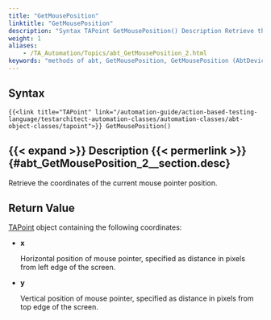 ```yaml
--- 
title: "GetMousePosition"
linktitle: "GetMousePosition"
description: "Syntax TAPoint GetMousePosition() Description Retrieve the coordinates of the current mouse pointer position. Return Value TAPoint object containing the following coordinates: x Horizontal position of ..."
weight: 1
aliases: 
    - /TA_Automation/Topics/abt_GetMousePosition_2.html
keywords: "methods of abt, GetMousePosition, GetMousePosition (AbtDevice), AbtDevice, getmouseposition, abtdevice getmouseposition, coordinates of mouse pointer, current position of mouse"
---
```


## Syntax

`{{<link title="TAPoint" link="/automation-guide/action-based-testing-language/testarchitect-automation-classes/automation-classes/abt-object-classes/tapoint">}} GetMousePosition()`

## {{< expand >}} Description {{< permerlink >}} {#abt_GetMousePosition_2__section.desc} 

Retrieve the coordinates of the current mouse pointer position.

## Return Value

[TAPoint](/automation-guide/action-based-testing-language/testarchitect-automation-classes/automation-classes/abt-object-classes/tapoint) object containing the following coordinates:

-   **x**

    Horizontal position of mouse pointer, specified as distance in pixels from left edge of the screen.

-   **y**

    Vertical position of mouse pointer, specified as distance in pixels from top edge of the screen.



